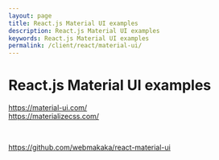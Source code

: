 ```yaml
---
layout: page
title: React.js Material UI examples
description: React.js Material UI examples
keywords: React.js Material UI examples
permalink: /client/react/material-ui/
---
```


# React.js Material UI examples

https://material-ui.com/  
https://materializecss.com/

<br/>

https://github.com/webmakaka/react-material-ui
